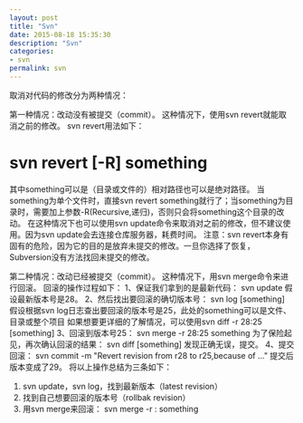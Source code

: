 ```yaml
---
layout: post
title: "Svn"
date: 2015-08-18 15:35:30
description: "Svn"
categories:
- svn
permalink: svn
---
```


取消对代码的修改分为两种情况：
 
第一种情况：改动没有被提交（commit）。
这种情况下，使用svn revert就能取消之前的修改。
svn revert用法如下：
# svn revert [-R] something
其中something可以是（目录或文件的）相对路径也可以是绝对路径。
当something为单个文件时，直接svn revert something就行了；当something为目录时，需要加上参数-R(Recursive,递归)，否则只会将something这个目录的改动。
在这种情况下也可以使用svn update命令来取消对之前的修改，但不建议使用。因为svn update会去连接仓库服务器，耗费时间。
注意：svn revert本身有固有的危险，因为它的目的是放弃未提交的修改。一旦你选择了恢复，Subversion没有方法找回未提交的修改。
 
第二种情况：改动已经被提交（commit）。
这种情况下，用svn merge命令来进行回滚。 
   回滚的操作过程如下： 
   1、保证我们拿到的是最新代码： 
     svn update 
     假设最新版本号是28。 
   2、然后找出要回滚的确切版本号： 
     svn log [something]
     假设根据svn log日志查出要回滚的版本号是25，此处的something可以是文件、目录或整个项目
     如果想要更详细的了解情况，可以使用svn diff -r 28:25 [something]
   3、回滚到版本号25：
       svn merge -r 28:25 something
     为了保险起见，再次确认回滚的结果：
       svn diff [something]
     发现正确无误，提交。
   4、提交回滚：
     svn commit -m "Revert revision from r28 to r25,because of ..." 
     提交后版本变成了29。
   将以上操作总结为三条如下：
   1. svn update，svn log，找到最新版本（latest revision）
   2. 找到自己想要回滚的版本号（rollbak revision）
   3. 用svn merge来回滚： svn merge -r : something
